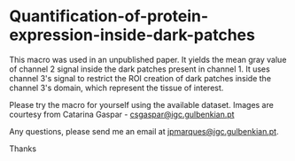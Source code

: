 # Quantification-of-protein-expression-inside-dark-patches

This macro was used in an unpublished paper. It yields the mean gray value of channel 2 signal inside the dark patches present in channel 1. It uses channel 3's signal to restrict the ROI creation of dark patches inside the channel 3's domain, which represent the tissue of interest.

Please try the macro for yourself using the available dataset. Images are courtesy from Catarina Gaspar - csgaspar@igc.gulbenkian.pt

Any questions, please send me an email at jpmarques@igc.gulbenkian.pt.

Thanks

